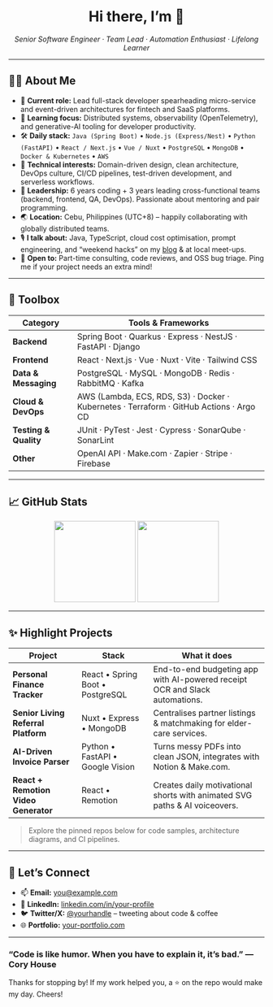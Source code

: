 <!-- Profile README.md template -->
<h1 align="center">Hi there, I’m <YOUR NAME HERE> 👋</h1>

<p align="center">
  <em>Senior Software Engineer · Team Lead · Automation Enthusiast · Lifelong Learner</em>
</p>

---

## 👨‍💻 About Me

- 🔭 **Current role:** Lead full-stack developer spearheading micro-service and event-driven architectures for fintech and SaaS platforms.  
- 🌱 **Learning focus:** Distributed systems, observability (OpenTelemetry), and generative-AI tooling for developer productivity.  
- 🛠️ **Daily stack:** `Java (Spring Boot)` • `Node.js (Express/Nest)` • `Python (FastAPI)` • `React / Next.js` • `Vue / Nuxt` • `PostgreSQL` • `MongoDB` • `Docker & Kubernetes` • `AWS`  
- 🧠 **Technical interests:** Domain-driven design, clean architecture, DevOps culture, CI/CD pipelines, test-driven development, and serverless workflows.  
- 👥 **Leadership:** 6 years coding + 3 years leading cross-functional teams (backend, frontend, QA, DevOps). Passionate about mentoring and pair programming.  
- 🌏 **Location:** Cebu, Philippines (UTC+8) – happily collaborating with globally distributed teams.  
- 🎙️ **I talk about:** Java, TypeScript, cloud cost optimisation, prompt engineering, and “weekend hacks” on my [blog](#) & at local meet-ups.  
- 🤝 **Open to:** Part-time consulting, code reviews, and OSS bug triage. Ping me if your project needs an extra mind!

---

## 🧰 Toolbox

| Category | Tools & Frameworks |
|----------|--------------------|
| **Backend** | Spring Boot · Quarkus · Express · NestJS · FastAPI · Django |
| **Frontend** | React · Next.js · Vue · Nuxt · Vite · Tailwind CSS |
| **Data & Messaging** | PostgreSQL · MySQL · MongoDB · Redis · RabbitMQ · Kafka |
| **Cloud & DevOps** | AWS (Lambda, ECS, RDS, S3) · Docker · Kubernetes · Terraform · GitHub Actions · Argo CD |
| **Testing & Quality** | JUnit · PyTest · Jest · Cypress · SonarQube · SonarLint |
| **Other** | OpenAI API · Make.com · Zapier · Stripe · Firebase |

---

## 📈 GitHub Stats

<p align="center">
  <img src="https://github-readme-stats.vercel.app/api?username=<your-username>&show_icons=true&theme=github_dark" height="160" />
  <img src="https://github-readme-stats.vercel.app/api/top-langs/?username=<your-username>&layout=compact&theme=github_dark" height="160" />
</p>

---

## ✨ Highlight Projects

| Project | Stack | What it does |
|---------|-------|--------------|
| **Personal Finance Tracker** | React • Spring Boot • PostgreSQL | End-to-end budgeting app with AI-powered receipt OCR and Slack automations. |
| **Senior Living Referral Platform** | Nuxt • Express • MongoDB | Centralises partner listings & matchmaking for elder-care services. |
| **AI-Driven Invoice Parser** | Python • FastAPI • Google Vision | Turns messy PDFs into clean JSON, integrates with Notion & Make.com. |
| **React + Remotion Video Generator** | React • Remotion | Creates daily motivational shorts with animated SVG paths & AI voiceovers.|

> Explore the pinned repos below for code samples, architecture diagrams, and CI pipelines.

---

## 💬 Let’s Connect

- 📫 **Email:** you@example.com  
- 💼 **LinkedIn:** [linkedin.com/in/your-profile](#)  
- 🐦 **Twitter/X:** [@yourhandle](#) – tweeting about code & coffee  
- 🌐 **Portfolio:** [your-portfolio.com](#)

---

### “Code is like humor. When you have to explain it, it’s bad.” — Cory House

Thanks for stopping by! If my work helped you, a ⭐ on the repo would make my day. Cheers!

